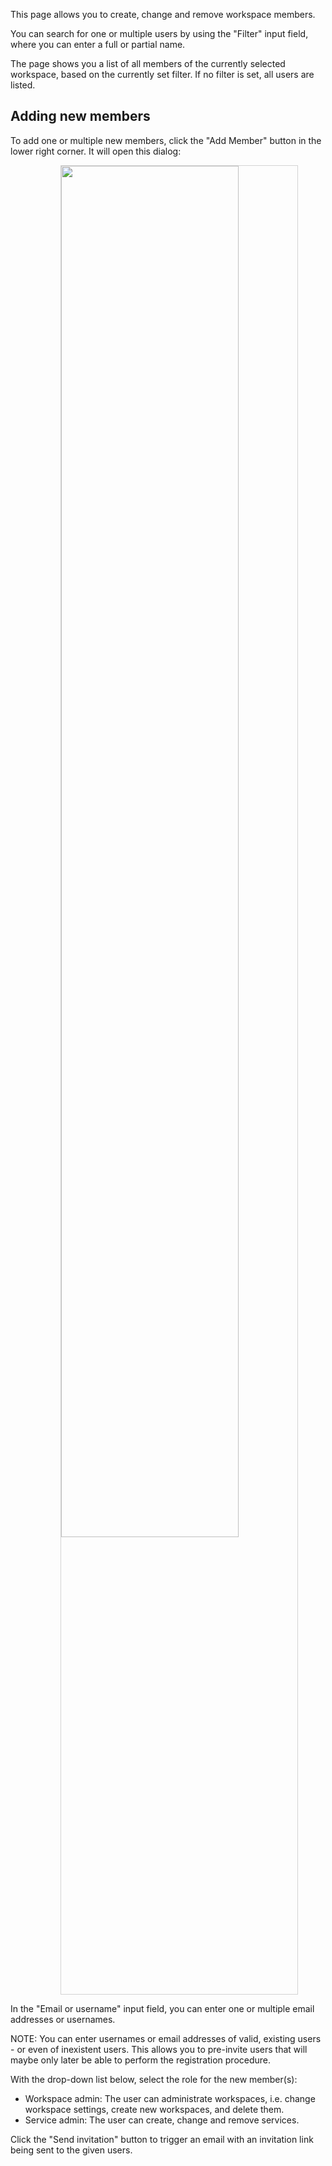 This page allows you to create, change and remove workspace members.

You can search for one or multiple users by using the "Filter" input field, where
you can enter a full or partial name.

The page shows you a list of all members of the currently selected workspace,
based on the currently set filter. If no filter is set, all users are listed.

## Adding new members

To add one or multiple new members, click the "Add Member" button in the
lower right corner. It will open this dialog:

<img style="margin-left: 80px; width: 75%; border: 1px; border-style: solid; border-color: lightgray" src="../img/add_member.png">

In the "Email or username" input field, you can enter one or multiple
email addresses or usernames.

NOTE: You can enter usernames or email addresses of valid, existing users - or
even of inexistent users. This allows you to pre-invite users that will maybe
only later be able to perform the registration procedure.

With the drop-down list below, select the role for the new member(s):

* Workspace admin: The user can administrate workspaces, i.e. change workspace
  settings, create new workspaces, and delete them.
* Service admin: The user can create, change and remove services.

Click the "Send invitation" button to trigger an email with an invitation link being
sent to the given users.

